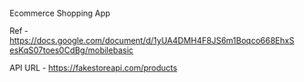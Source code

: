 Ecommerce Shopping App

Ref - <https://docs.google.com/document/d/1yUA4DMH4F8JS6m1Boqco668EhxSesKqS07toes0CdBg/mobilebasic>

API URL - <https://fakestoreapi.com/products>



